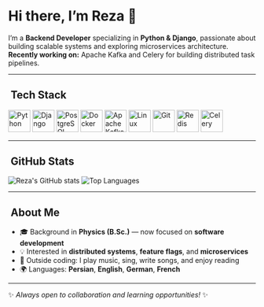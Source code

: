 # Hi there, I’m Reza 👋

I’m a **Backend Developer** specializing in **Python & Django**, passionate about building scalable systems and exploring microservices architecture.  
**Recently working on:** Apache Kafka and Celery for building distributed task pipelines.

---

## ​ Tech Stack

<p align="left">
  <img src="https://cdn.jsdelivr.net/gh/devicons/devicon/icons/python/python-original.svg" alt="Python" width="45" height="45"/>
  <img src="https://cdn.jsdelivr.net/gh/devicons/devicon/icons/django/django-plain.svg" alt="Django" width="45" height="45"/>
  <img src="https://cdn.jsdelivr.net/gh/devicons/devicon/icons/postgresql/postgresql-original.svg" alt="PostgreSQL" width="45" height="45"/>
  <img src="https://cdn.jsdelivr.net/gh/devicons/devicon/icons/docker/docker-original.svg" alt="Docker" width="45" height="45"/>
  <img src="https://cdn.jsdelivr.net/gh/devicons/devicon/icons/apachekafka/apachekafka-original.svg" alt="Apache Kafka" width="45" height="45"/>
  <img src="https://cdn.jsdelivr.net/gh/devicons/devicon/icons/linux/linux-original.svg" alt="Linux" width="45" height="45"/>
  <img src="https://cdn.jsdelivr.net/gh/devicons/devicon/icons/git/git-original.svg" alt="Git" width="45" height="45"/>
  <img src="https://cdn.jsdelivr.net/gh/devicons/devicon/icons/redis/redis-original.svg" alt="Redis" width="45" height="45"/>
  <img src="https://cdn.jsdelivr.net/gh/devicons/devicon/icons/celery/celery-original.svg" alt="Celery" width="45" height="45"/>
</p>

---

## ​ GitHub Stats

![Reza's GitHub stats](https://github-readme-stats.vercel.app/api?username=rezayadegari92&show_icons=true&theme=radical)
![Top Languages](https://github-readme-stats.vercel.app/api/top-langs/?username=rezayadegari92&layout=compact&theme=radical)

---

## ​ About Me

- 🎓 Background in **Physics (B.Sc.)** — now focused on **software development**
- 💡 Interested in **distributed systems**, **feature flags**, and **microservices**
- 🎵 Outside coding: I play music, sing, write songs, and enjoy reading
- 🌍 Languages: **Persian**, **English**, **German**, **French**

---
✨ *Always open to collaboration and learning opportunities!* ✨
